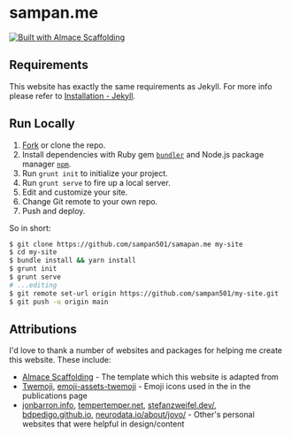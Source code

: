 # sampan.me

[![Built with Almace Scaffolding](https://d349cztnlupsuf.cloudfront.net/amsf-badge.svg)](https://sparanoid.com/lab/amsf/)

## Requirements

This website has exactly the same requirements as Jekyll. For more info please refer to [Installation - Jekyll](https://jekyllrb.com/docs/installation/).

## Run Locally

1. [Fork](https://github.com/sampan501/samapan.me/fork) or clone the repo.
2. Install dependencies with Ruby gem [`bundler`](https://bundler.io/) and Node.js package manager [`npm`](https://www.npmjs.org/).
3. Run `grunt init` to initialize your project.
4. Run `grunt serve` to fire up a local server.
5. Edit and customize your site.
6. Change Git remote to your own repo.
7. Push and deploy.

So in short:

```sh
$ git clone https://github.com/sampan501/samapan.me my-site
$ cd my-site
$ bundle install && yarn install
$ grunt init
$ grunt serve
# ...editing
$ git remote set-url origin https://github.com/sampan501/my-site.git
$ git push -u origin main
```

## Attributions

I'd love to thank a number of websites and packages for helping me create this website. These include:

- [Almace Scaffolding](https://sparanoid.com/lab/amsf/) - The template which this website is adapted from
- [Twemoji](https://twemoji.twitter.com/), [emoji-assets-twemoji](https://github.com/s9e/emoji-assets-twemoji) - Emoji icons used in the in the publications page
- [jonbarron.info](https://jonbarron.info/), [tempertemper.net](https://www.tempertemper.net/), [stefanzweifel.dev/](https://stefanzweifel.dev/), [bdpedigo.github.io](https://bdpedigo.github.io/), [neurodata.io/about/jovo/](https://neurodata.io/about/jovo/) - Other's personal websites that were helpful in design/content
